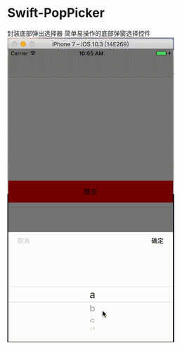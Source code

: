 # Swift-PopPicker
封装底部弹出选择器
简单易操作的底部弹窗选择控件
![image](https://github.com/cxcxy/Swift-PopPicker/blob/master/MaskDemo/%E6%9C%AA%E5%91%BD%E5%90%8D.gif)
